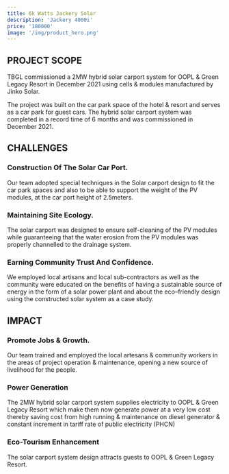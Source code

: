 ```yaml
---
title: 6k Watts Jackery Solar
description: 'Jackery 4000i'
price: '180000'
image: '/img/product_hero.png'
---
```


  ## PROJECT SCOPE

  TBGL commissioned a 2MW hybrid solar carport system for OOPL & Green Legacy Resort in December 2021 using cells & modules manufactured by Jinko Solar. 
  
  The project was built on the car park space of the hotel & resort and serves as a car park for guest cars. 
  The hybrid solar carport system was completed in a record time of 6 months and was commissioned in December 2021.

  ## CHALLENGES

  ### Construction Of The Solar Car Port.  

  Our team adopted special techniques in the Solar carport design to fit the car park spaces and also to be able to support the weight of the PV modules, at the car port height of 2.5meters. 

  ### Maintaining Site Ecology. 

  The solar carport was designed to ensure self-cleaning of the PV modules while guaranteeing that the water erosion from the PV modules was properly channelled to the drainage system. 

  ### Earning Community Trust And Confidence. 

  We employed local artisans and local sub-contractors as well as the community were educated on the benefits of having a sustainable source of energy in the form of a solar power plant and about the eco–friendly design using the constructed solar system as a case study.

  ## IMPACT

  ### Promote Jobs & Growth. 

  Our team trained and employed the local artesans & community workers in the areas of project operation & maintenance, opening a new source of livelihood for the people. 
  
  ### Power Generation

  The 2MW hybrid solar carport system supplies electricity to OOPL & Green Legacy Resort which make them now generate power at a very low cost thereby saving cost from high running & maintenance on diesel generator & constant increment in tariff rate of public electricity (PHCN)
  
  ### Eco-Tourism Enhancement
  
  The solar carport system design attracts guests to OOPL & Green Legacy Resort.